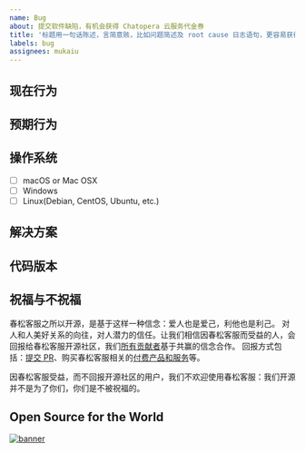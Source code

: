 ```yaml
---
name: Bug
about: 提交软件缺陷，有机会获得 Chatopera 云服务代金券
title: '标题用一句话陈述，言简意赅，比如问题简述及 root cause 日志语句，更容易获得帮助'
labels: bug
assignees: mukaiu
---
```


<!-- Sponsor this project / 开源项目支持方 -->
<!-- Chatopera 云服务：低代码、无代码方式定制智能对话机器人，查看 https://bot.chatopera.com/ -->
<!-- 春松客服：快速获得好用的开源客服系统，查看 https://www.cskefu.com/ -->

## 现在行为

## 预期行为

## 操作系统

- [ ] macOS or Mac OSX
- [ ] Windows
- [ ] Linux(Debian, CentOS, Ubuntu, etc.)

## 解决方案

## 代码版本
<!-- Git commit hash (`git rev-parse HEAD`)，进入代码库并执行 -->

## 祝福与不祝福

春松客服之所以开源，是基于这样一种信念：爱人也是爱己，利他也是利己。
对人和人美好关系的向往，对人潜力的信任。让我们相信因春松客服而受益的人，会回报给春松客服开源社区，我们[所有贡献者](https://github.com/chatopera/cskefu#%E8%B4%A1%E7%8C%AE%E8%80%85%E5%88%97%E8%A1%A8-)基于共赢的信念合作。
回报方式包括：[提交 PR](https://github.com/chatopera/cskefu/blob/osc/CONTRIBUTING.md)、购买春松客服相关的[付费产品和服务](https://www.chatopera.com/price.html)等。

因春松客服受益，而不回报开源社区的用户，我们不欢迎使用春松客服：我们开源并不是为了你们，你们是不被祝福的。

## Open Source for the World

[![banner][co-banner-image]][co-url]

[co-banner-image]: https://user-images.githubusercontent.com/3538629/159913838-fbed2a14-a735-45b3-9e48-4727780a0d96.png
[co-url]: https://www.chatopera.com